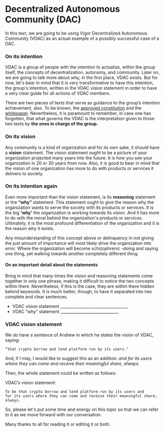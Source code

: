 # Decentralized Autonomous Community (DAC)

In this text, we are going to be using Vigor Decentralized Autonomous Community (VDAC) as an actual example of a possibly successful case of a DAC.

### On its intention
VDAC is a group of people with the intention to actualize, within the group itself, the concepts of decentralization, autonomy, and community. Later on, we are going to talk more about why, in the first place, VDAC exists. But for now, let's bear in mind that it is very transformative to have this intention, the group's intention, written in the VDAC vision statement in order to have a very clear guide for all actions of VDAC members.

There are two pieces of texts that serve as guidance to the group’s intention achievement, also. To be known, the [approved constitution](https://raw.githubusercontent.com/vigorstablecoin/constitution/master/constitution.md) and the [whitepaper](https://docs.vigor.ai/docs/en/whitepaper).  Nevertheless, it is paramount to remember, in case one has forgotten, that what governs the VDAC is the interpretation given to those two texts by **the ones in charge of the group.**

### On its vision
Any community is a kind of organization and for its own sake, it should have a **vision** statement. The vision statement ought to be a picture of your organization projected many years into the future. It is how you see your organization in 20 or 30 years from now. Also, it is good to bear in mind that the vision of one organization has more to do with products or services it delivers to society.

### On its intention again
Even more important than the vision statement, is its **reasoning** statement or the **“why”** statement. This statement ought to give the reason why the organization wants to serve the society with its products or services. It is the big **'why'** the organization is working towards its vision. And it has more to do with the moral behind the organization's products or services. Ultimately, it is the most profound differentiation of the organization and it is the reason why it exists.

Any misunderstanding of this concept above or delinquency in not giving the just amount of importance will most likely drive the organization into error. Where the organization will become schizophrenic -doing and saying one thing, yet walking towards another completely different thing.   

#### On an important detail about the statements
Bring in mind that many times the vision and reasoning statements come together in only one phrase, making it difficult to notice the two concepts within there. Nevertheless, if this is the case, they are within there hidden behind keywords. It is much better, though, to have it separated into two complete and clear sentences.  

* VDAC vision statement __________________________________.
* VDAC “why” statement _____________________________.

### VDAC vision statement
We do have a sentence of Andrew in which he states the vision of VDAC, saying:
```
“that crypto borrow and lend platform run by its users."
```
And, if I may, I would like to suggest this as an addition: _and for its users where they can come and receive their meaningful share, always._

Then, the whole statement could be written as follows: 

VDAC’s vision statement: 
```
To be that crypto borrow and lend platform run by its users and 
for its users where they can come and receive their meaningful share, always.
```
So, please let's put some time and energy on this topic so that we can refer to it as we move forward with our conversation.

Many thanks to all for reading it or editing it or both.
